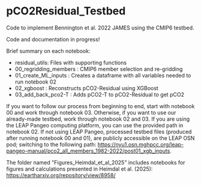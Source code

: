 # pCO2Residual_Testbed
Code to implement Bennington et al. 2022 JAMES using the CMIP6 testbed.

Code and documentation in progress!

Brief summary on each notebook:
- residual_utils: Files with supporting functions
- 00_regridding_members : CMIP6 member selection and re-gridding 
- 01_create_ML_inputs : Creates a dataframe with all variables needed to run notebook 02
- 02_xgboost : Reconstructs pCO2-Residual using XGBoost
- 03_add_back_pco2-T : Adds pCO2-T to pCO2-Residual to get pCO2

If you want to follow our process from beginning to end, start with notebook 00 and work through notebook 03. Otherwise, if you want to use our already-made testbed, work through notebook 02 and 03. If you are using the LEAP Pangeo computing platform, you can use the provided path in notebook 02. If not using LEAP Pangeo, processed testbed files (produced after running notebook 00 and 01), are publicly accessible on the LEAP OSN pod; switching to the following path: https://nyu1.osn.mghpcc.org/leap-pangeo-manual/pco2_all_members_1982-2022/post01_xgb_inputs.   

The folder named "Figures_Heimdal_et_al_2025" includes notebooks for figures and calculations presented in Heimdal et al. (2025): https://eartharxiv.org/repository/view/8958/
